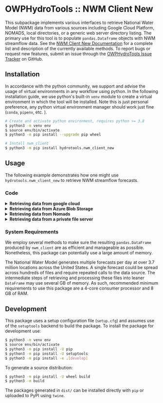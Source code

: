 # OWPHydroTools :: NWM Client New

This subpackage implements various interfaces to retrieve National Water Model (NWM) data from various sources including Google Cloud Platform, NOMADS, local directories, or a generic web server directory listing. The primary use for this tool is to populate `pandas.Dataframe` objects with NWM streamflow data. See the [NWM Client New Documentation](https://noaa-owp.github.io/hydrotools/hydrotools.nwm_client_new.html) for a complete list and description of the currently available methods. To report bugs or request new features, submit an issue through the [OWPHydroTools Issue Tracker](https://github.com/NOAA-OWP/hydrotools/issues) on GitHub.

## Installation

In accordance with the python community, we support and advise the usage of virtual
environments in any workflow using python. In the following installation guide, we
use python's built-in `venv` module to create a virtual environment in which the
tool will be installed. Note this is just personal preference, any python virtual
environment manager should work just fine (`conda`, `pipenv`, etc. ).

```bash
# Create and activate python environment, requires python >= 3.8
$ python3 -m venv env
$ source env/bin/activate
$ python3 -m pip install --upgrade pip wheel

# Install nwm_client
$ python3 -m pip install hydrotools.nwm_client_new
```

## Usage

The following example demonstrates how one might use `hydrotools.nwm_client_new` to retrieve NWM streamflow forecasts.

### Code

<details><summary><b>Retrieving data from google cloud</b></summary>

```python
# Import the NWM Client
from hydrotools.nwm_client_new.NWMFileClient import NWMFileClient

# Instantiate model data client
#  By default, NWM values are in SI units
#  If you prefer US standard units, nwm_client can return
#  values in US standard units by setting the unit_system parameter 
#  to MeasurementUnitSystem.US
# 
# from hydrotools.nwm_client_new.NWMClientDefaults import MeasurementUnitSystem
# model_data_client = NWMFileClient(unit_system=MeasurementUnitSystem.US)
model_data_client = NWMFileClient()

# Retrieve forecast data
forecast_data = model_data_client.get(
    configurations = ["short_range"],
    reference_times = ["20210101T01Z"],
    nwm_feature_ids = [724696]
    )

# Look at the data
print(forecast_data.head())
```
### Example output
```console
       reference_time  nwm_feature_id          value_time      value measurement_unit variable_name configuration usgs_site_code
0 2021-01-01 01:00:00          724696 2021-01-01 02:00:00  56.340000           m3 s-1    streamflow   short_range       01013500
1 2021-01-01 01:00:00          724696 2021-01-01 17:00:00  56.090000           m3 s-1    streamflow   short_range       01013500
2 2021-01-01 01:00:00          724696 2021-01-01 16:00:00  56.119999           m3 s-1    streamflow   short_range       01013500
3 2021-01-01 01:00:00          724696 2021-01-01 15:00:00  56.149998           m3 s-1    streamflow   short_range       01013500
4 2021-01-01 01:00:00          724696 2021-01-01 14:00:00  56.180000           m3 s-1    streamflow   short_range       01013500
```

</details>

<details><summary><b>Retrieving data from Azure Blob Storage</b></summary>

```python
# Import the NWM Client
from hydrotools.nwm_client_new.NWMFileClient import NWMFileClient
from hydrotools.nwm_client_new.HTTPFileCatalog import AzureFileCatalog
import pandas as pd

# Instantiate model data client
catalog = AzureFileCatalog()
model_data_client = NWMFileClient(catalog=catalog)

# Set reference time
yesterday = pd.Timestamp.utcnow() - pd.Timedelta("1D")

# Retrieve forecast data
forecast_data = model_data_client.get(
    configurations = ["short_range"],
    reference_times = [yesterday],
    nwm_feature_ids = [724696]
    )

# Look at the data
print(forecast_data.head())
```
### Example output
```console
       reference_time  nwm_feature_id          value_time      value measurement_unit variable_name configuration usgs_site_code
0 2022-08-07 18:00:00          724696 2022-08-07 19:00:00  20.369999           m3 s-1    streamflow   short_range       01013500
1 2022-08-07 18:00:00          724696 2022-08-08 10:00:00  24.439999           m3 s-1    streamflow   short_range       01013500
2 2022-08-07 18:00:00          724696 2022-08-08 09:00:00  24.469999           m3 s-1    streamflow   short_range       01013500
3 2022-08-07 18:00:00          724696 2022-08-08 08:00:00  24.490000           m3 s-1    streamflow   short_range       01013500
4 2022-08-07 18:00:00          724696 2022-08-08 07:00:00  24.510000           m3 s-1    streamflow   short_range       01013500
```

</details>

<details><summary><b>Retrieving data from Nomads</b></summary>

```python
# Import the NWM Client
from hydrotools.nwm_client_new.NWMFileClient import NWMFileClient
from hydrotools.nwm_client_new.HTTPFileCatalog import HTTPFileCatalog
import pandas as pd

# Instantiate model data client
catalog = HTTPFileCatalog("https://nomads.ncep.noaa.gov/pub/data/nccf/com/nwm/prod/")
model_data_client = NWMFileClient(catalog=catalog)

# Set reference time
yesterday = pd.Timestamp.utcnow() - pd.Timedelta("1D")

# Retrieve forecast data
forecast_data = model_data_client.get(
    configurations = ["short_range"],
    reference_times = [yesterday],
    nwm_feature_ids = [724696]
    )

# Look at the data
print(forecast_data.head())
```
### Example output
```console
       reference_time  nwm_feature_id          value_time      value measurement_unit variable_name configuration usgs_site_code
0 2022-08-07 18:00:00          724696 2022-08-07 19:00:00  20.369999           m3 s-1    streamflow   short_range       01013500
1 2022-08-07 18:00:00          724696 2022-08-08 10:00:00  24.439999           m3 s-1    streamflow   short_range       01013500
2 2022-08-07 18:00:00          724696 2022-08-08 09:00:00  24.469999           m3 s-1    streamflow   short_range       01013500
3 2022-08-07 18:00:00          724696 2022-08-08 08:00:00  24.490000           m3 s-1    streamflow   short_range       01013500
4 2022-08-07 18:00:00          724696 2022-08-08 07:00:00  24.510000           m3 s-1    streamflow   short_range       01013500
```

</details>

<details><summary><b>Retrieving data from a private file server</b></summary>

```python
# Import the NWM Client
from hydrotools.nwm_client_new.NWMFileClient import NWMFileClient
from hydrotools.nwm_client_new.HTTPFileCatalog import HTTPFileCatalog
from hydrotools.nwm_client_new.NWMClientDefaults import MeasurementUnitSystem
import ssl

# Create ssl context
context = ssl.create_default_context(cafile="/path/to/my/ca-bundle.crt")

# Instantiate model data client
catalog = HTTPFileCatalog(
    "https://path-to-my-private-server.com/nwm/2.2/", 
    ssl_context=context
    )
model_data_client = NWMFileClient(
    catalog=catalog,
    unit_system=MeasurementUnitSystem.US,
    ssl_context=context
)

# Retrieve forecast data
forecast_data = model_data_client.get(
    configurations = ["short_range"],
    reference_times = ["2022-06-01T13"],
    nwm_feature_ids = [724696]
    )

# Look at the data
print(forecast_data.head())
```
### Example output
```console
       reference_time  nwm_feature_id          value_time        value measurement_unit variable_name configuration usgs_site_code
0 2022-06-01 13:00:00          724696 2022-06-01 14:00:00  3586.910645           ft^3/s    streamflow   short_range       01013500
1 2022-06-01 13:00:00          724696 2022-06-02 05:00:00  2167.260986           ft^3/s    streamflow   short_range       01013500
2 2022-06-01 13:00:00          724696 2022-06-02 04:00:00  2168.673584           ft^3/s    streamflow   short_range       01013500
3 2022-06-01 13:00:00          724696 2022-06-02 03:00:00  2172.558350           ft^3/s    streamflow   short_range       01013500
4 2022-06-01 13:00:00          724696 2022-06-02 02:00:00  2177.855469           ft^3/s    streamflow   short_range       01013500
```

</details>

### System Requirements
We employ several methods to make sure the resulting `pandas.DataFrame` produced by `nwm_client` are as efficient and manageable as possible. Nonetheless, this package can potentially use a large amount of memory.

The National Water Model generates multiple forecasts per day at over 3.7 million locations across the United States. A single forecast could be spread across hundreds of files and require repeated calls to the data source. The intermediate steps of retrieving and processing these files into leaner `DataFrame` may use several GB of memory. As such, recommended minimum requirements to use this package are a 4-core consumer processor and 8 GB of RAM.

## Development

This package uses a setup configuration file (`setup.cfg`) and assumes use of the `setuptools` backend to build the package. To install the package for development use:
```bash
$ python3 -m venv env
$ source env/bin/activate
$ python3 -m pip install -U pip
$ python3 -m pip install -U setuptools
$ python3 -m pip install -e .[develop]
```

To generate a source distribution:
```bash
$ python3 -m pip install -U wheel build
$ python3 -m build
```

The packages generated in `dist/` can be installed directly with `pip` or uploaded to PyPI using `twine`.
